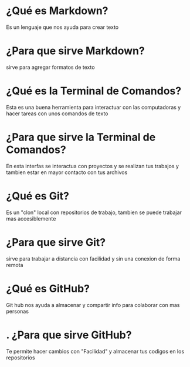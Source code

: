 # ¿Qué es Markdown?
Es un lenguaje que nos ayuda para crear texto

# ¿Para que sirve Markdown?
sirve para agregar formatos de texto

# ¿Qué es la Terminal de Comandos?
Esta es una buena herramienta para interactuar con las computadoras y hacer tareas con unos comandos de texto

# ¿Para que sirve la Terminal de Comandos?

En esta interfas se interactua con proyectos y se realizan tus trabajos y tambien estar en mayor contacto con tus archivos 

# ¿Qué es Git?
Es un "clon" local con repositorios de trabajo, tambien se puede trabajar  mas accesiblemente

# ¿Para que sirve Git?
sirve para trabajar a distancia con facilidad y sin una conexion de forma remota 

# ¿Qué es GitHub?
Git hub nos ayuda a almacenar y compartir info para colaborar con mas personas

# . ¿Para que sirve GitHub?
Te permite hacer cambios con "Facilidad"  y almacenar tus codigos en los repositorios

